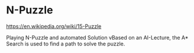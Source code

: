 # N-Puzzle

https://en.wikipedia.org/wiki/15-Puzzle

Playing N-Puzzle and automated Solution
vBased on an AI-Lecture, the A* Search is used to find a path to solve the puzzle.
